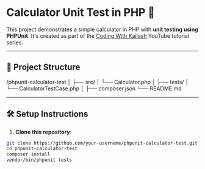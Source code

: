 # Calculator Unit Test in PHP 🧮

This project demonstrates a simple calculator in PHP with **unit testing using PHPUnit**. It's created as part of the [Coding With Kailash](https://www.youtube.com/@CodingWithKailash) YouTube tutorial series.

---

## 📂 Project Structure

/phpunit-calculator-test
│
├── src/
│ └── Calculator.php
│
├── tests/
│ └── CalculatorTestCase.php
│
├── composer.json
└── README.md


---

## 🛠️ Setup Instructions

1. **Clone this repository**:

```bash
git clone https://github.com/your-username/phpunit-calculator-test.git
cd phpunit-calculator-test
composer install
vendor/bin/phpunit tests
